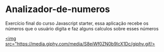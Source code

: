 # Analizador-de-numeros
Exercício final do curso Javascript starter, essa aplicação recebe os números que o usuário digita e faz alguns calculos sobre esses números 

<a href="https://media.giphy.com/media/S8eiWf0ZN0b9IcX1Dc/giphy.gif"><img src="https://media.giphy.com/media/S8eiWf0ZN0b9IcX1Dc/giphy.gif/></a>

